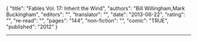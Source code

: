 {
"title": "Fables Vol. 17: Inherit the Wind",
"authors": "Bill Willingham,Mark Buckingham",
"editors": "",
"translator": "",
"date": "2013-06-22",
"rating": "",
"re-read": "",
"pages": "144",
"non-fiction": "",
"comic": "TRUE",
"published": "2012"
}

---
